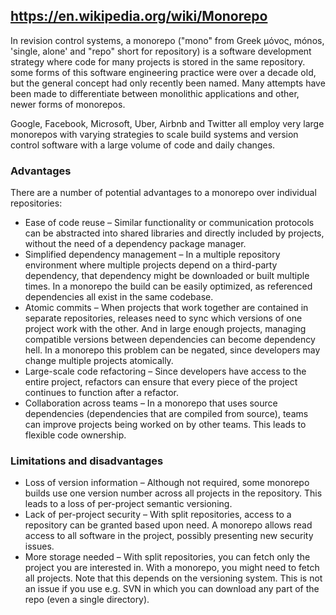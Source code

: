 ## https://en.wikipedia.org/wiki/Monorepo

In revision control systems, a monorepo ("mono" from Greek μόνος, mónos, 'single, alone' and "repo" short for repository) is a software development strategy where code for many projects is stored in the same repository. some forms of this software engineering practice were over a decade old, but the general concept had only recently been named. Many attempts have been made to differentiate between monolithic applications and other, newer forms of monorepos. 

Google, Facebook, Microsoft, Uber, Airbnb and Twitter all employ very large monorepos with varying strategies to scale build systems and version control software with a large volume of code and daily changes.

### Advantages

There are a number of potential advantages to a monorepo over individual repositories:

- Ease of code reuse – Similar functionality or communication protocols can be abstracted into shared libraries and directly included by projects, without the need of a dependency package manager.
- Simplified dependency management – In a multiple repository environment where multiple projects depend on a third-party dependency, that dependency might be downloaded or built multiple times. In a monorepo the build can be easily optimized, as referenced dependencies all exist in the same codebase.
- Atomic commits – When projects that work together are contained in separate repositories, releases need to sync which versions of one project work with the other. And in large enough projects, managing compatible versions between dependencies can become dependency hell. In a monorepo this problem can be negated, since developers may change multiple projects atomically.
- Large-scale code refactoring – Since developers have access to the entire project, refactors can ensure that every piece of the project continues to function after a refactor.
- Collaboration across teams – In a monorepo that uses source dependencies (dependencies that are compiled from source), teams can improve projects being worked on by other teams. This leads to flexible code ownership.

### Limitations and disadvantages

- Loss of version information – Although not required, some monorepo builds use one version number across all projects in the repository. This leads to a loss of per-project semantic versioning.
- Lack of per-project security – With split repositories, access to a repository can be granted based upon need. A monorepo allows read access to all software in the project, possibly presenting new security issues.
- More storage needed – With split repositories, you can fetch only the project you are interested in. With a monorepo, you might need to fetch all projects. Note that this depends on the versioning system. This is not an issue if you use e.g. SVN in which you can download any part of the repo (even a single directory).
